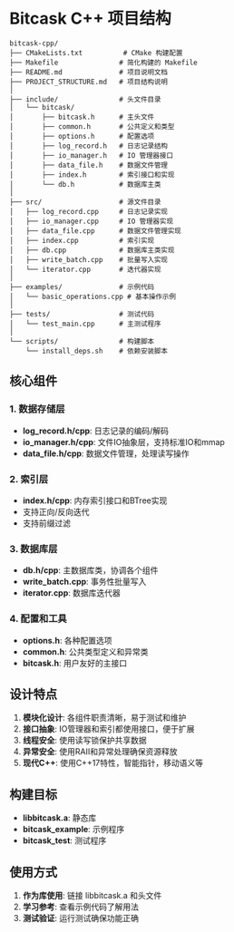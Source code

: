 # Bitcask C++ 项目结构

```
bitcask-cpp/
├── CMakeLists.txt          # CMake 构建配置
├── Makefile               # 简化构建的 Makefile
├── README.md              # 项目说明文档
├── PROJECT_STRUCTURE.md   # 项目结构说明
│
├── include/               # 头文件目录
│   └── bitcask/
│       ├── bitcask.h      # 主头文件
│       ├── common.h       # 公共定义和类型
│       ├── options.h      # 配置选项
│       ├── log_record.h   # 日志记录结构
│       ├── io_manager.h   # IO 管理器接口
│       ├── data_file.h    # 数据文件管理
│       ├── index.h        # 索引接口和实现
│       └── db.h           # 数据库主类
│
├── src/                   # 源文件目录
│   ├── log_record.cpp     # 日志记录实现
│   ├── io_manager.cpp     # IO 管理器实现
│   ├── data_file.cpp      # 数据文件管理实现
│   ├── index.cpp          # 索引实现
│   ├── db.cpp             # 数据库主类实现
│   ├── write_batch.cpp    # 批量写入实现
│   └── iterator.cpp       # 迭代器实现
│
├── examples/              # 示例代码
│   └── basic_operations.cpp # 基本操作示例
│
├── tests/                 # 测试代码
│   └── test_main.cpp      # 主测试程序
│
└── scripts/               # 构建脚本
    └── install_deps.sh    # 依赖安装脚本
```

## 核心组件

### 1. 数据存储层
- **log_record.h/cpp**: 日志记录的编码/解码
- **io_manager.h/cpp**: 文件IO抽象层，支持标准IO和mmap
- **data_file.h/cpp**: 数据文件管理，处理读写操作

### 2. 索引层
- **index.h/cpp**: 内存索引接口和BTree实现
- 支持正向/反向迭代
- 支持前缀过滤

### 3. 数据库层
- **db.h/cpp**: 主数据库类，协调各个组件
- **write_batch.cpp**: 事务性批量写入
- **iterator.cpp**: 数据库迭代器

### 4. 配置和工具
- **options.h**: 各种配置选项
- **common.h**: 公共类型定义和异常类
- **bitcask.h**: 用户友好的主接口

## 设计特点

1. **模块化设计**: 各组件职责清晰，易于测试和维护
2. **接口抽象**: IO管理器和索引都使用接口，便于扩展
3. **线程安全**: 使用读写锁保护共享数据
4. **异常安全**: 使用RAII和异常处理确保资源释放
5. **现代C++**: 使用C++17特性，智能指针，移动语义等

## 构建目标

- **libbitcask.a**: 静态库
- **bitcask_example**: 示例程序
- **bitcask_test**: 测试程序

## 使用方式

1. **作为库使用**: 链接 libbitcask.a 和头文件
2. **学习参考**: 查看示例代码了解用法
3. **测试验证**: 运行测试确保功能正确
